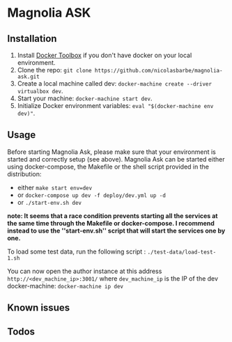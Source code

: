 # Magnolia ASK

## Installation
1. Install [Docker Toolbox](https://www.docker.com/toolbox) if you don't have docker on your local environment.
2. Clone the repo: ```git clone https://github.com/nicolasbarbe/magnolia-ask.git```
3. Create a local machine called dev: ```docker-machine create --driver virtualbox dev```.
4. Start your machine: ```docker-machine start dev```.
5. Initialize Docker environment variables: ```eval "$(docker-machine env dev)"```.

## Usage
Before starting Magnolia Ask, please make sure that your environment is started and correctly setup (see above). Magnolia Ask can be started either using docker-compose, the Makefile or the shell script provided in the distribution:
- either ```make start env=dev```
- or ```docker-compose up dev -f deploy/dev.yml up -d```
- or ```./start-env.sh dev```

**note: It seems that a race condition prevents starting all the services at the same time through the Makefile or docker-compose. I recommend instead to use the ''start-env.sh'' script that will start the services one by one.**

To load some test data, run the following script : ```./test-data/load-test-1.sh```

You can now open the author instance at this address ```http://<dev_machine_ip>:3001/``` where ```dev_machine_ip``` is the IP of the dev docker-machine: ```docker-machine ip dev```

## Known issues

## Todos
